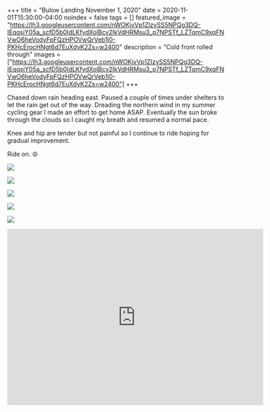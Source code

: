 +++
title =  "Bulow Landing November 1, 2020"
date = 2020-11-01T15:30:00-04:00
noindex = false
tags = []
featured_image = "https://lh3.googleusercontent.com/nWOKjvVp1ZIzySS5NPQg3DQ-IEqqsjY05a_scfD5b0IdLKfydXolBcv2IkVdHRMsu3_p7NPSTf_LZTqmC9xqFNVwO6heVodyFpFQzHPOVwQrVeb1l0-PKHcErocHNgt6d7EuXdyK2Zs=w2400"
description = "Cold front rolled through"
images = ["https://lh3.googleusercontent.com/nWOKjvVp1ZIzySS5NPQg3DQ-IEqqsjY05a_scfD5b0IdLKfydXolBcv2IkVdHRMsu3_p7NPSTf_LZTqmC9xqFNVwO6heVodyFpFQzHPOVwQrVeb1l0-PKHcErocHNgt6d7EuXdyK2Zs=w2400"]
+++

Chased down rain heading east. Paused a couple of times under shelters to let the rain get out of the way. Dreading the northern wind in my summer cycling gear I made an effort to get home ASAP. Eventually the sun broke through the clouds so I caught my breath and resumed a normal pace.

Knee and hip are tender but not painful so I continue to ride hoping for gradual improvement.

Ride on. ☮

<a href='https://lh3.googleusercontent.com/nWOKjvVp1ZIzySS5NPQg3DQ-IEqqsjY05a_scfD5b0IdLKfydXolBcv2IkVdHRMsu3_p7NPSTf_LZTqmC9xqFNVwO6heVodyFpFQzHPOVwQrVeb1l0-PKHcErocHNgt6d7EuXdyK2Zs=w2400'><img src='https://lh3.googleusercontent.com/nWOKjvVp1ZIzySS5NPQg3DQ-IEqqsjY05a_scfD5b0IdLKfydXolBcv2IkVdHRMsu3_p7NPSTf_LZTqmC9xqFNVwO6heVodyFpFQzHPOVwQrVeb1l0-PKHcErocHNgt6d7EuXdyK2Zs=w2400'></a>

<a href='https://lh3.googleusercontent.com/hhVsMlBkBNxxh8_g-rS_IVFoNy35QuHdbOlBExOvDT4IGPSAUAatpHhaTjIt_udvaZGmTTacm5k9zIdORDNQ5IQBmMA0WgbeM034zdXl4nHh9WnpbOo7YYrY9tqhy6nBP7LGR16iSog=w2400'><img src='https://lh3.googleusercontent.com/hhVsMlBkBNxxh8_g-rS_IVFoNy35QuHdbOlBExOvDT4IGPSAUAatpHhaTjIt_udvaZGmTTacm5k9zIdORDNQ5IQBmMA0WgbeM034zdXl4nHh9WnpbOo7YYrY9tqhy6nBP7LGR16iSog=w2400'></a>

<a href='https://lh3.googleusercontent.com/xMKXJpatuAEsEXvn3M5sbkVtZCKq1kJwcmHdPj3G--F5Lh-lYRAiO1L5lRdX4l1p0h8MDiwOqNG4-xoVovC-FovZqm1ZMXj2K6-GYO0wlIMfduFzfnY8W21WsTDvJbLogz67ayJj_LY=w2400'><img src='https://lh3.googleusercontent.com/xMKXJpatuAEsEXvn3M5sbkVtZCKq1kJwcmHdPj3G--F5Lh-lYRAiO1L5lRdX4l1p0h8MDiwOqNG4-xoVovC-FovZqm1ZMXj2K6-GYO0wlIMfduFzfnY8W21WsTDvJbLogz67ayJj_LY=w2400'></a>

<a href='https://lh3.googleusercontent.com/cLT9LLEWVpus1bRX7jln3G5DxjxF3gjUBcn-0Piw1PRv3iqx2Qs9BYNBLk37yBJ6wZhrLeYwQch_ZXn0lO3-8Y3-HyUy_Uy4IiDv_D8cnS4E44-9gUfK2g0SO67kUL3WPTYJ_fxZiP4=w2400'><img src='https://lh3.googleusercontent.com/cLT9LLEWVpus1bRX7jln3G5DxjxF3gjUBcn-0Piw1PRv3iqx2Qs9BYNBLk37yBJ6wZhrLeYwQch_ZXn0lO3-8Y3-HyUy_Uy4IiDv_D8cnS4E44-9gUfK2g0SO67kUL3WPTYJ_fxZiP4=w2400'></a>

<a href='https://lh3.googleusercontent.com/Djog-66RuSYI4PZmrTtZq45wfB75mH6VbRigqBRWnus-UCcoRTlpsM8FQTmoaxuBg-Gc7G2gcC0uRcg01K34S1O7C8ZISI8vvmS-CUlhkBxiZxZ3Sz7QzQfwmazqe0pF0vaUKMtAkAQ=w2400'><img src='https://lh3.googleusercontent.com/Djog-66RuSYI4PZmrTtZq45wfB75mH6VbRigqBRWnus-UCcoRTlpsM8FQTmoaxuBg-Gc7G2gcC0uRcg01K34S1O7C8ZISI8vvmS-CUlhkBxiZxZ3Sz7QzQfwmazqe0pF0vaUKMtAkAQ=w2400'></a>

<iframe height='405' width='590' frameborder='0' allowtransparency='true' scrolling='no' src='https://www.strava.com/activities/4273468575/embed/18ddc77730bb7c8cf5c31db167c24c9f7f09ee5b'></iframe>

